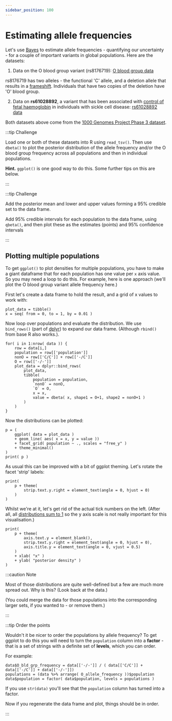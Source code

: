 ```yaml
---
sidebar_position: 100
---
```


# Estimating allele frequencies

Let's use [Bayes](./bayes.md) to estimate allele frequencies - quantifying our uncertainty - for a couple of important
variants in global populations.  Here are the datasets:

1. Data on the O blood group variant (rs8176719): [O blood group data](https://raw.githubusercontent.com/whg-training/whg-training-resources/main/docs/statistical_modelling/introduction/data/1000_genomes_o_blood_group_grouped.tsv)

rs8176719 has two alleles - the functional 'C' allele, and a deletion allele that results in a
[frameshift](https://en.wikipedia.org/wiki/Frameshift_mutation).  Individuals that have two copies of the deletion have
'O' blood group.

2. Data on **rs61028892**, a variant that has been associated with [control of fetal
haemoglobin](https://www.medrxiv.org/content/10.1101/2023.05.16.23289851v1.full) in individuals with sickle cell
disease: [rs61028892 data](https://raw.githubusercontent.com/whg-training/whg-training-resources/main/docs/statistical_modelling/introduction/data/1000_genomes_rs61028892_grouped.tsv)

Both datasets above come from the [1000 Genomes Project Phase 3
dataset](https://www.internationalgenome.org/data-portal/data-collection/phase-3).

:::tip Challenge

Load one or both of these datasets into R using `read_tsv()`.  Then  use `dbeta()` to plot the posterior distribution of
the allele frequency and/or the O blood group frequency across all populations and then in individual populations.

**Hint.** `ggplot()` is one good way to do this.  Some further tips on this are below.

:::

:::tip Challenge

Add the posterior mean and lower and upper values forming a 95% credible set to the data frame.

Add 95% credible intervals for each population to the data frame, using `qbeta()`, and then plot these as the estimates
(points) and 95% confidence intervals

:::

## Plotting multiple populations

To get `ggplot()` to plot densities for multiple populations, you have to make a giant dataframe that for each
population has one value per `x` axis value.  So you may need a loop to do this.  For example, here is one approach
(we'll plot the O blood group variant allele frequency here.)

First let's create a data frame to hold the result, and a grid of x values to work with:
```
plot_data = tibble()
x = seq( from = 0, to = 1, by = 0.01 )
```

Now loop over populations and evaluate the distribution. We use `bind_rows()` (part of [dplyr](dplyr.tidyverse.org)) to
expand our data frame.  (Although `rbind()` from base R also works.).

```
for( i in 1:nrow( data )) {
	row = data[i,]
	population = row[['population']]
	nonO = row[['C/C']] + row[['-/C']]
	O = row[['-/-']]
	plot_data = dplyr::bind_rows(
		plot_data,
		tibble(
			population = population,
			`nonO` = nonO,
			`O` = O,
			x = x,
			value = dbeta( x, shape1 = O+1, shape2 = nonO+1 )
		)
	)
}
```

Now the distributions can be plotted:
```
p = (
	ggplot( data = plot_data )
	+ geom_line( aes( x = x, y = value ))
	+ facet_grid( population ~ ., scales = "free_y" )
	+ theme_minimal()
)
print( p )
```

As usual this can be improved with a bit of ggplot theming.  Let's rotate the facet 'strip' labels:

```
print(
	p + theme(
		strip.text.y.right = element_text(angle = 0, hjust = 0)
	)
)
```

Whilst we're at it, let's get rid of the actual tick numbers on the left.  (After all, all [distributions sum to
1](./some_distributions.md) so the y axis scale is not really important for this visualisation.)
```
print(
	p + theme(
		axis.text.y = element_blank(),
		strip.text.y.right = element_text(angle = 0, hjust = 0),
		axis.title.y = element_text(angle = 0, vjust = 0.5)
	)
	+ xlab( "x" )
	+ ylab( "posterior density" )
)
```

:::caution Note

Most of those distributions are quite well-defined but a few are much more spread out.  Why is this?  (Look back at the
data.)  

(You could merge the data for those populations into the corresponding larger sets, if you wanted to - or remove them.)

:::

:::tip Order the points

Wouldn't it be nicer to order the populations by allele frequency? To get ggplot to do this you will need to  turn the
`population` column into a **factor** - that is a set of strings with a definite set of **levels**, which you can order.

For example:
```
data$O_bld_grp_frequency = data[['-/-']] / ( data[['C/C']] + data[['-/C']] + data[['-/-']])
populations = (data %>% arrange( O_allele_frequency ))$population
data$population = factor( data$population, levels = populations )
```

If you use `str(data)` you'll see that the `population` column has turned into a factor.

Now if you regenerate the data frame and plot, things should be in order.

:::


